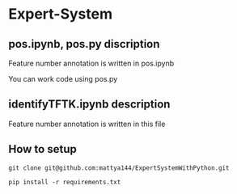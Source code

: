 # Expert-System

## pos.ipynb, pos.py discription

Feature number annotation is written in pos.ipynb

You can work code using pos.py

## identifyTFTK.ipynb description

Feature number annotation is written in this file

## How to setup

`git clone git@github.com:mattya144/ExpertSystemWithPython.git`

`pip install -r requirements.txt`
